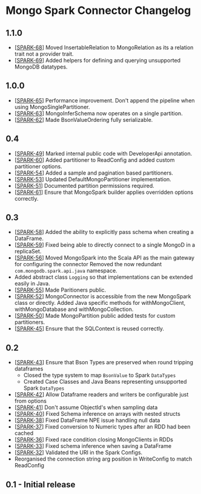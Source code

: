 # Mongo Spark Connector Changelog

## 1.1.0
  * [[SPARK-68](https://jira.mongodb.org/browse/SPARK-68)] Moved InsertableRelation to MongoRelation as its a relation trait not a provider trait.
  * [[SPARK-69](https://jira.mongodb.org/browse/SPARK-69)] Added helpers for defining and querying unsupported MongoDB datatypes.

## 1.0.0
  * [[SPARK-65](https://jira.mongodb.org/browse/SPARK-65)] Performance improvement. Don't append the pipeline when using MongoSinglePartitioner.
  * [[SPARK-63](https://jira.mongodb.org/browse/SPARK-63)] MongoInferSchema now operates on a single partition.
  * [[SPARK-62](https://jira.mongodb.org/browse/SPARK-62)] Made BsonValueOrdering fully serializable.

## 0.4
  * [[SPARK-49](https://jira.mongodb.org/browse/SPARK-49)] Marked internal public code with DeveloperApi annotation.
  * [[SPARK-60](https://jira.mongodb.org/browse/SPARK-60)] Added partitioner to ReadConfig and added custom partitioner options.
  * [[SPARK-54](https://jira.mongodb.org/browse/SPARK-54)] Added a sample and pagination based partitioners.
  * [[SPARK-53](https://jira.mongodb.org/browse/SPARK-53)] Updated DefaultMongoPartitioner implementation.
  * [[SPARK-51](https://jira.mongodb.org/browse/SPARK-51)] Documented partition permissions required.
  * [[SPARK-61](https://jira.mongodb.org/browse/SPARK-61)] Ensure that MongoSpark builder applies overridden options correctly.

## 0.3
  * [[SPARK-58](https://jira.mongodb.org/browse/SPARK-58)] Added the ability to explicitly pass schema when creating a DataFrame.
  * [[SPARK-59](https://jira.mongodb.org/browse/SPARK-59)] Fixed being able to directly connect to a single MongoD in a replicaSet.
  * [[SPARK-56](https://jira.mongodb.org/browse/SPARK-56)] Moved MongoSpark into the Scala API as the main gateway for configuring the connector
    Removed the now redundant `com.mongodb.spark.api.java` namespace.
  * Added abstract class `Logging` so that implementations can be extended easily in Java.
  * [[SPARK-55](https://jira.mongodb.org/browse/SPARK-55)] Made Paritioners public.
  * [[SPARK-52](https://jira.mongodb.org/browse/SPARK-52)] MongoConnector is accessible from the new MongoSpark class or directly.
         Added Java specific methods for withMongoClient, withMongoDatabase and withMongoCollection.
  * [[SPARK-50](https://jira.mongodb.org/browse/SPARK-50)] Made MongoPartition public added tests for custom partitioners.
  * [[SPARK-45](https://jira.mongodb.org/browse/SPARK-45)] Ensure that the SQLContext is reused correctly.

## 0.2
  * [[SPARK-43](https://jira.mongodb.org/browse/SPARK-43)] Ensure that Bson Types are preserved when round tripping dataframes
    * Closed the type system to map `BsonValue` to Spark `DataTypes`
    * Created Case Classes and Java Beans representing unsupported Spark `DataTypes`
  * [[SPARK-42](https://jira.mongodb.org/browse/SPARK-42)] Allow Dataframe readers and writers be configurable just from options
  * [[SPARK-41](https://jira.mongodb.org/browse/SPARK-41)] Don't assume ObjectId's when sampling data
  * [[SPARK-40](https://jira.mongodb.org/browse/SPARK-40)] Fixed Schema inference on arrays with nested structs
  * [[SPARK-38](https://jira.mongodb.org/browse/SPARK-38)] Fixed DataFrame NPE issue handling null data
  * [[SPARK-37](https://jira.mongodb.org/browse/SPARK-37)] Fixed conversion to Numeric types after an RDD had been cached
  * [[SPARK-36](https://jira.mongodb.org/browse/SPARK-36)] Fixed race condition closing MongoClients in RDDs
  * [[SPARK-33](https://jira.mongodb.org/browse/SPARK-33)] Fixed schema inference when saving a DataFrame
  * [[SPARK-32](https://jira.mongodb.org/browse/SPARK-32)] Validated the URI in the Spark Configs.
  * Reorganised the connection string arg position in WriteConfig to match ReadConfig

## 0.1 - Initial release
